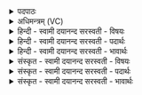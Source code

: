 <details><summary>पदपाठः</summary>

म॒न्यवे॑। अ॒य॒स्ता॒पमित्य॑यःऽता॒पम्। क्रोधा॑य। नि॒स॒रमिति॑ निऽस॒रम्। योगा॑य। यो॒क्ता॑रम्। शोका॑य। अ॒भि॒स॒र्त्तार॒मित्य॑भिऽस॒र्त्तार॑म्। क्षेमा॑य। वि॒मोक्तार॒मिति॑ विऽमोक्तार॑म्। उ॒त्कू॒ल॒नि॑कू॒लेभ्य इत्यु॑त्कूलऽनिकू॒लेभ्यः॑। त्रि॒ष्ठिन॑म्। त्रि॒स्थिन॒मिति॑ त्रि॒ऽस्थिन॑म्। वपु॑षे। मा॒न॒स्कृ॒तम्। मा॒नः॒ऽकृ॒तमिति॑। मानःऽकृ॒तम्। शीला॑य। आ॒ञ्ज॒नी॒का॒रीमित्या॑ञ्जनीऽका॒रीम्। निर्ऋ॑त्या॒ इति॒ निःऽऋ॑त्यै। को॒श॒का॒रीमिति॑ कोशऽका॒रीम्। य॒माय॑। अ॒सूम्। १४।
</details>

<details><summary>अधिमन्त्रम् (VC)</summary>

- राजेश्वरौ देवते
- नारायण ऋषिः
- निचृदत्यष्टिः
- गान्धारः
</details>

<details><summary>हिन्दी - स्वामी दयानन्द सरस्वती  - विषयः</summary>

फिर उसी विषय को अगले मन्त्र में कहा है ॥
</details>

<details><summary>हिन्दी - स्वामी दयानन्द सरस्वती  - पदार्थः</summary>

पदार्थान्वयभाषाः -  हे जगदीश्वर वा सभापते राजन् ! आप (मन्यवे) आन्तर्य क्रोध के अर्थ प्रवृत्त हुए (अयस्तापम्) लोह वा सुवर्ण को तपानेवाले को (क्रोधाय) बाह्य क्रोध के लिए प्रवृत्त हुए (निसरम्) निश्चित चलनेवाले को (शोकाय) शोच के लिए प्रवृत्त हुए (अभिसर्त्तारम्) सन्मुख चलनेवाले को और (यमाय) दण्ड देने के लिए प्रवृत्त हुई (असूम्) क्रोध के इधर-उधर हाथ आदि फेंकनेवाली को दूर कीजिये और (योगाय) योगाभ्यास के लिए (योक्तारम्) योग करनेवाले को (क्षेमाय) रक्षा के लिए (विमोक्तारम्) दुःख से छुड़ानेवाले को (उत्कूलनिकूलेभ्यः) ऊपर-नीचे किनारों पर चढ़ाने-उतारने के लिए (त्रिष्ठिनम्) जल स्थल और आकाश में रहनेवाले विमानादि यानों से युक्त पुरुष को (वपुषे) शरीरहित के लिए (मानस्कृतम्) मन से किए विचारों में प्रवीण को (शीलाय) जितेन्द्रियता आदि उत्तम स्वभाववाले के लिए (आञ्जनीकारीम्) प्रसिद्ध क्रियाओं के करने हारे स्वभाववाली स्त्री को और (निर्ऋत्यै) भूमि के लिए (कोशकारीम्) कोश का संचय करनेवाली स्त्री को उत्पन्न वा प्रगट कीजिये ॥१४ ॥
</details>

<details><summary>हिन्दी - स्वामी दयानन्द सरस्वती  - भावार्थः</summary>

भावार्थभाषाः -  हे राजा आदि मनुष्यो ! जो तपे लोहे के तुल्य क्रोध को प्राप्त हुए औरों को दुःख देने और धर्म नियमों को नष्ट करनेवाले हों, उनको दण्ड देकर, योगाभ्यास करनेवाले आदि का सत्कार कर, सब जगह सवारी चलानेवालों को इकट्ठा कर, तुम को यथावत् सुख बढ़ाना चाहिए ॥१४ ॥
</details>

<details><summary>संस्कृत - स्वामी दयानन्द सरस्वती  - विषयः</summary>

पुनस्तमेव विषयमाह ॥
</details>

<details><summary>संस्कृत - स्वामी दयानन्द सरस्वती  - पदार्थः</summary>

पदार्थान्वयभाषाः -  हे जगदीश्वर ! राजन् वा त्वं मन्यवेऽयस्तापं क्रोधाय निसरं शोकायाभिसर्त्तारं यमायासूं परासुव। योगाय योक्तारं क्षेमाय विमोक्तारमुत्कूलनिकूलेभ्यस्त्रिष्ठिनं वपुषे मानस्कृतं शीलायाऽऽञ्जनीकारीं निर्ऋत्यै कोशकारीमासुव ॥१४ ॥
</details>

<details><summary>संस्कृत - स्वामी दयानन्द सरस्वती  - भावार्थः</summary>

भावार्थभाषाः -  हे राजादयो मनुष्याः ! ये तप्तं लोहमिव क्रुद्धा अन्येषां परितापका धर्मनियमानां विनाशकाः स्युस्तान् दण्डयित्वा योगाभ्यासकर्त्रादीन् सत्कृत्य सर्वत्र यानगमकान् सङ्गृह्य यथावत् सुखं युष्माभिर्वर्द्धनीयम् ॥१४ ॥
</details>